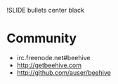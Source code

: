 !SLIDE bullets center black
# Community #

 * irc.freenode.net#beehive
 * http://getbeehive.com
 * http://github.com/auser/beehive